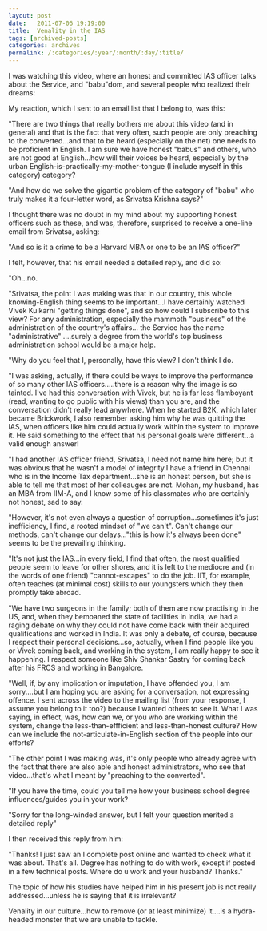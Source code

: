 ```yaml
---
layout: post
date:	2011-07-06 19:19:00
title:  Venality in the IAS
tags: [archived-posts]
categories: archives
permalink: /:categories/:year/:month/:day/:title/
---
```

I was watching this video, where an honest and committed IAS officer talks about the Service, and "babu"dom, and several people who realized their dreams:

<lj-embed id="705"/>

My reaction, which I sent to an email list that I belong to, was this:

"There are two  things that really bothers me about this video (and in general) and that is the fact that very often, such people are only preaching to the converted...and that to be heard (especially on the net) one needs to be proficient in English. I am sure we have honest "babus" and others, who are not good at English...how will their voices be heard, especially by the urban English-is-practically-my-mother-tongue (I include myself in this category) category?

"And how do we solve the gigantic problem of the category of "babu" who truly makes it a four-letter word, as Srivatsa Krishna says?"


I thought there was no doubt in my mind about my supporting honest officers such as these, and was, therefore, surprised to receive a one-line email from Srivatsa, asking:

"And so is it a crime to be a Harvard MBA or one to be an IAS officer?"

I felt, however, that his email needed a detailed reply, and did so:

"Oh...no.

"Srivatsa, the point I was making was that in our country, this whole knowing-English thing seems to be important...I have certainly watched Vivek Kulkarni "getting things done", and so how could I subscribe to this view? For any administration, especially the mammoth "business" of the administration of the country's affairs... the Service has the name "administrative" ....surely a degree from  the world's top business administration school would be a major help.

"Why do you feel that I, personally, have this view? I  don't think I do.

"I was asking, actually, if there could be ways to improve the performance of so many other IAS officers.....there is a reason why the image is so tainted. I've had this conversation with Vivek, but he is far less flamboyant (read, wanting to go public with his views) than you are, and the conversation didn't really lead anywhere. When he started B2K, which later became Brickwork, I also remember asking him why he was quitting the IAS, when officers like him could actually work within the system to improve it. He said something to the effect that his personal goals were different...a valid enough answer!

"I had another IAS officer friend, Srivatsa, I need not name him here; but it was obvious that he wasn't a model of integrity.I have a friend in Chennai who is in the Income Tax department...she is an honest person, but she is able to tell me that most of her colleauges are not. Mohan, my husband, has an MBA from IIM-A, and I know some of his classmates who are certainly not honest, sad to say.

"However, it's not even always a question of corruption...sometimes it's just inefficiency, I find, a rooted mindset of "we can't". Can't change our methods, can't change our delays..."this is how it's always been done" seems to be the prevailing thinking.

"It's not just the IAS...in every field, I find that often, the most qualified people seem to leave for other shores, and it is left to the mediocre and (in the words of one friend) "cannot-escapes" to do the job. IIT, for example, often teaches (at minimal cost) skills to our youngsters which they then promptly take abroad.

"We have two surgeons in the family; both of them are now practising in the US, and, when they bemoaned the state of facilities in India, we had a raging debate on why they could not have come back with their acquired qualifications and worked in India. It was only a debate, of course, because I respect their personal decisions...so, actually, when I find people like you or Vivek coming back, and working in the system, I am really happy to see it happening. I respect someone like  Shiv Shankar Sastry for coming back after his FRCS and working in Bangalore.

"Well, if,  by any implication or imputation, I have offended you, I am sorry....but I am hoping you are asking for a conversation, not expressing offence. I sent across the video to the mailing list (from your response, I assume you belong to it too?) because I wanted others to see it. What I was saying, in effect, was, how can we, or you who are working within the system, change the less-than-effficient and less-than-honest culture? How can we include the not-articulate-in-English section of the people into our efforts?

"The other point I was making was, it's only people who already agree with the fact that there are also able and honest administrators, who see that video...that's what I meant by "preaching to the converted".

"If you have the time, could you tell me how your business school degree influences/guides you in your work?

"Sorry for the long-winded answer, but I felt your question merited a detailed reply"

I then received this reply from him:

"Thanks! I just saw an I complete post online and wanted to check what it was about. That's all. Degree has nothing to do with work, except if posted in a few technical posts. Where do u work and your husband? Thanks."

The topic of how his studies have helped him in his present job is not really addressed...unless he is saying that it is irrelevant?

Venality in our culture...how to remove (or at least minimize) it....is a hydra-headed monster that we are unable to tackle.
